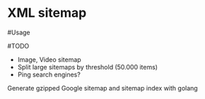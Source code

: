 XML sitemap
=======

#Usage

#TODO
- Image, Video sitemap
- Split large sitemaps by threshold (50.000 items)
- Ping search engines?

Generate gzipped Google sitemap and sitemap index with golang
